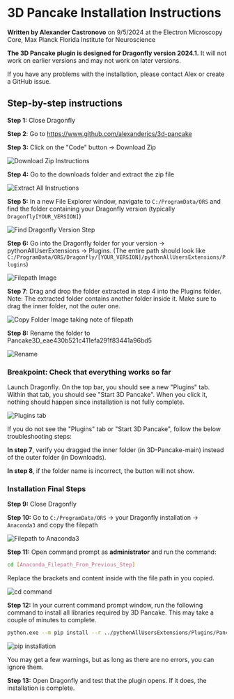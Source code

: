 # 3D Pancake Installation Instructions

**Written by Alexander Castronovo** on 9/5/2024 at the Electron
Microscopy Core, Max Planck Florida Institute for Neuroscience

**The 3D Pancake plugin is designed for Dragonfly version 2024.1.** It
will not work on earlier versions and may not work on later versions.

If you have any problems with the installation, please contact Alex or create a GitHub issue.

## Step-by-step instructions

**Step 1:** Close Dragonfly

**Step 2**: Go to <https://www.github.com/alexanderjcs/3d-pancake>

**Step 3:** Click on the "Code" button -\> Download Zip

![Download Zip Instructions](docs_media/image1.png)

**Step 4:** Go to the downloads folder and extract the zip file

![Extract All Instructions](docs_media/image2.png)

**Step 5:** In a new File Explorer window, navigate to
`C:/ProgramData/ORS` and find the folder containing your Dragonfly
version (typically `Dragonfly[YOUR_VERSION]`)

![Find Dragonfly Version Step](docs_media/image3.png)

**Step 6:** Go into the Dragonfly folder for your version -\>
pythonAllUserExtensions -\> Plugins. (The entire path should look like
`C:/ProgramData/ORS/Dragonfly/[YOUR_VERSION]/pythonAllUsersExtensions/Plugins`)

![Filepath Image](docs_media/image4.png)

**Step 7**: Drag and drop the folder extracted in step 4 into the
Plugins folder. Note: The extracted folder contains another folder
inside it. Make sure to drag the inner folder, not the outer one.

![Copy Folder Image taking note of filepath](docs_media/image5.png)

**Step 8:** Rename the folder to
Pancake3D_eae430b521c411efa291f83441a96bd5

![Rename](docs_media/image6.png)

### Breakpoint: Check that everything works so far

Launch Dragonfly. On the top bar, you should see a new "Plugins" tab.
Within that tab, you should see "Start 3D Pancake". When you click it,
nothing should happen since installation is not fully complete.

![Plugins tab](docs_media/image7.png)

If you do not see the "Plugins" tab or "Start 3D Pancake", follow the
below troubleshooting steps:

**In step 7**, verify you dragged the inner folder (in 3D-Pancake-main)
instead of the outer folder (in Downloads).

**In step 8**, if the folder name is incorrect, the button will not
show.

### Installation Final Steps

**Step 9:** Close Dragonfly

**Step 10:** Go to `C:/ProgramData/ORS` -> your Dragonfly installation
-\> `Anaconda3` and copy the filepath

![Filepath to Anaconda3](docs_media/image8.png)

**Step 11:** Open command prompt as **administrator** and run
the command:

```sh
cd [Anaconda_Filepath_From_Previous_Step]
```

Replace the brackets and content inside with the file path in you
copied.

![cd command](docs_media/image9.png)

**Step 12:** In your current command prompt window, run the following
command to install all libraries required by 3D Pancake. This may take a
couple of minutes to complete.

```sh
python.exe --m pip install --r ../pythonAllUsersExtensions/Plugins/Pancake3D_eae430b521c411efa291f83441a96bd5/requirements.txt
```

![pip installation](docs_media/image10.png)

You may get a few warnings, but as long as there are no errors, you can
ignore them.

**Step 13:** Open Dragonfly and test that the plugin opens. If it does,
the installation is complete.
